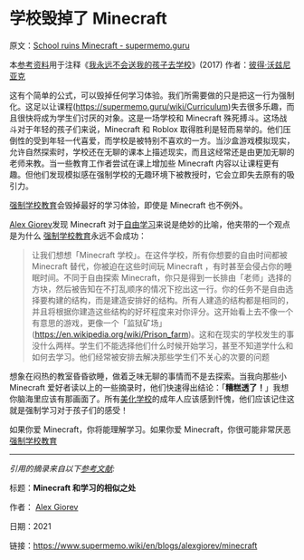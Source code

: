 # 学校毁掉了 Minecraft

原文：[School ruins Minecraft - supermemo.guru](https://supermemo.guru/wiki/School_ruins_Minecraft)

本[参考资料](https://supermemo.guru/wiki/References)用于注释《[我永远不会送我的孩子去学校](https://supermemo.guru/wiki/Problem_of_Schooling)》(2017) 作者：[彼得·沃兹尼亚克](https://supermemo.guru/wiki/Piotr_Wozniak)

这有个简单的公式，可以毁掉任何学习体验。我们所需要做的只是把这一行为强制化。这足以让课程(https://supermemo.guru/wiki/Curriculum)失去很多乐趣，而且很快将成为学生们讨厌的对象。这是一场学校和 Minecraft 殊死搏斗。这场战斗对于年轻的孩子们来说，Minecraft 和 Roblox 取得胜利是轻而易举的。他们压倒性的受到年轻一代喜爱，而学校是被特别不喜欢的一方。当沙盒游戏模拟现实，允许自然探索时，学校还在无聊的课本上描述现实，而且这经常还是由更加无聊的老师来教。当一些教育工作者尝试在课上增加些 Minecraft 内容以让课程更有趣。但他们发现模拟感在强制学校的无趣环境下被教授时，它会立即失去原有的吸引力。

[强制学校教育](https://supermemo.guru/wiki/Compulsory_schooling)会毁掉最好的学习体验，即使是 Minecraft 也不例外。

[Alex Giorev](https://supermemo.guru/wiki/Alex_Giorev)发现 Minecraft 对于[自由学习](https://supermemo.guru/wiki/Free_learning)来说是绝妙的比喻，他夹带的一个观点是为什么 [强制学校教育](https://supermemo.guru/wiki/Compulsory_schooling)永远不会成功：

> 让我们想想「Minecraft 学校」。在这件学校，所有你想要的自由时间都被 Minecraft 替代，你被迫在这些时间玩 Minecraft ，有时甚至会侵占你的睡眠时间。不同于自由探索 Minecraft，你只是得到一长排由「老师」选择的方块，然后被告知在不打乱顺序的情况下挖出这一行。你的任务不是自由选择要构建的结构，而是建造安排好的结构。所有人建造的结构都是相同的，并且将根据你建造这些结构的好坏程度来对你评分。这开始看上去不像一个有意思的游戏，更像一个「监狱矿场」(https://en.wikipedia.org/wiki/Prison_farm)。这和在现实的学校发生的事没什么两样。学生们不能选择他们什么时候开始学习，甚至不知道学什么和如何去学习。他们经常被安排去解决那些学生们不关心的次要的问题

想象在闷热的教室昏昏欲睡，做着乏味无聊的事情而不是去探索。当我向那些小 Minecraft 爱好者读以上的一些摘录时，他们快速得出结论：「**糟糕透了！**」我想你脑海里应该有那画面了。所有[美化学校](https://supermemo.guru/wiki/Glorification_of_schooling)的成年人应该感到忏愧，他们应该记住这就是强制学习对于孩子们的感受！

如果你爱 Minecraft，你将能理解学习。如果你爱 Minecraft，你很可能非常厌恶[强制学校教育](https://supermemo.guru/wiki/Compulsory_schooling)

------

*引用的摘录来自以下[参考文献](https://supermemo.guru/wiki/References):*

标题：**Minecraft 和学习的相似之处**

作者： [Alex Giorev](https://supermemo.guru/wiki/Alex_Giorev)

日期：2021

链接：https://www.supermemo.wiki/en/blogs/alexgiorev/minecraft